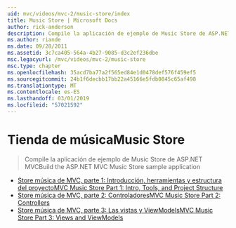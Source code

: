 ```yaml
---
uid: mvc/videos/mvc-2/music-store/index
title: Music Store | Microsoft Docs
author: rick-anderson
description: Compile la aplicación de ejemplo de Music Store de ASP.NET MVC
ms.author: riande
ms.date: 09/28/2011
ms.assetid: 3c7ca405-564a-4b27-9085-d3c2ef236dbe
msc.legacyurl: /mvc/videos/mvc-2/music-store
msc.type: chapter
ms.openlocfilehash: 35acd7ba77a2f565ed84e1d0478def576f459ef5
ms.sourcegitcommit: 24b1f6decbb17bb22a45166e5fdb0845c65af498
ms.translationtype: MT
ms.contentlocale: es-ES
ms.lasthandoff: 03/01/2019
ms.locfileid: "57021592"
---
```

<a name="music-store"></a><span data-ttu-id="57757-103">Tienda de música</span><span class="sxs-lookup"><span data-stu-id="57757-103">Music Store</span></span>
====================
> <span data-ttu-id="57757-104">Compile la aplicación de ejemplo de Music Store de ASP.NET MVC</span><span class="sxs-lookup"><span data-stu-id="57757-104">Build the ASP.NET MVC Music Store sample application</span></span>


- [<span data-ttu-id="57757-105">Store música de MVC, parte 1: Introducción, herramientas y estructura del proyecto</span><span class="sxs-lookup"><span data-stu-id="57757-105">MVC Music Store Part 1: Intro, Tools, and Project Structure</span></span>](mvc-music-store-part-1-intro-tools-and-project-structure.md)
- [<span data-ttu-id="57757-106">Store música de MVC, parte 2: Controladores</span><span class="sxs-lookup"><span data-stu-id="57757-106">MVC Music Store Part 2: Controllers</span></span>](mvc-music-store-part-2-controllers.md)
- [<span data-ttu-id="57757-107">Store música de MVC, parte 3: Las vistas y ViewModels</span><span class="sxs-lookup"><span data-stu-id="57757-107">MVC Music Store Part 3: Views and ViewModels</span></span>](mvc-music-store-part-3-views-and-viewmodels.md)

